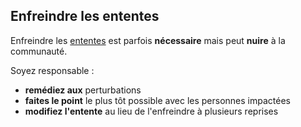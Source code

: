 ## Enfreindre les ententes

Enfreindre les [ententes](glossary:agreement) est parfois **nécessaire** mais peut **nuire** à la communauté.

Soyez responsable :

- **remédiez aux** perturbations
- **faites le point** le plus tôt possible avec les personnes impactées
- **modifiez l'entente** au lieu de l'enfreindre à plusieurs reprises